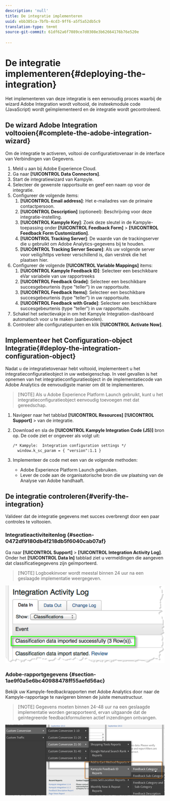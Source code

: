 ```yaml
---
description: 'null'
title: De integratie implementeren
uuid: ebb385ca-7bfb-4cd3-9ff6-a5f5a52db5c9
translation-type: tm+mt
source-git-commit: 61df62a6f7089ce7d0308e3b62664176b76e520e

---
```



# De integratie implementeren{#deploying-the-integration}

Het implementeren van deze integratie is een eenvoudig proces waarbij de wizard Adobe Integration wordt voltooid, de insteekmodule code (JavaScript) wordt geïmplementeerd en de integratie wordt gecontroleerd.

## De wizard Adobe Integration voltooien{#complete-the-adobe-integration-wizard}

Om de integratie te activeren, voltooi de configuratietovenaar in de interface van Verbindingen van Gegevens.

1. Meld u aan bij Adobe Experience Cloud.
1. Ga naar **[!UICONTROL Data Connectors]**.
1. Start de integratiewizard van Kampyle.
1. Selecteer de gewenste rapportsuite en geef een naam op voor de integratie.
1. Configureer de volgende items:
   1. **[!UICONTROL Email address]**: Het e-mailadres van de primaire contactpersoon.
   1. **[!UICONTROL Description]** (optioneel): Beschrijving voor deze integratie-instelling.
   1. **[!UICONTROL Kampyle Key]**: Zoek deze sleutel in de Kampyle-toepassing onder **[!UICONTROL Feedback Form]** > **[!UICONTROL Feedback Form Customization]**.
   1. **[!UICONTROL Tracking Server]**: De waarde van de trackingserver die u gebruikt om Adobe Analytics-gegevens bij te houden.
   1. **[!UICONTROL Tracking Server Secure]**: Als uw volgende server voor veilig/https verkeer verschillend is, dan verstrek die het plaatsen hier.
1. Configureer de volgende **[!UICONTROL Variable Mappings]** items:
   1. **[!UICONTROL Kampyle Feedback ID]**: Selecteer een beschikbare eVar variabele van uw rapportreeks
   1. **[!UICONTROL Feedback Grade]**: Selecteer een beschikbare succesgebeurtenis (type &quot;teller&quot;) in uw rapportsuite.
   1. **[!UICONTROL Feedback Items]**: Selecteer een beschikbare succesgebeurtenis (type &quot;teller&quot;) in uw rapportsuite.
   1. **[!UICONTROL Feedback with Grade]**: Selecteer een beschikbare succesgebeurtenis (type &quot;teller&quot;) in uw rapportsuite.
1. Schakel het selectievakje in om het Kampyle Integration-dashboard automatisch voor u te maken (aanbevolen).
1. Controleer alle configuratiepunten en klik **[!UICONTROL Activate Now]**.

## Implementeer het Configuration-object Integratie{#deploy-the-integration-configuration-object}

Nadat u de integratietovenaar hebt voltooid, implementeert u het integratieconfiguratieobject in uw webeigenschap. In veel gevallen is het opnemen van het integratieconfiguratieobject in de implementatiecode van Adobe Analytics de eenvoudigste manier om dit te implementeren.

> [!NOTE] Als u Adobe Experience Platform Launch gebruikt, kunt u het integratieconfiguratieobject eenvoudig toevoegen met dat gereedschap.

1. Navigeer naar het tabblad **[!UICONTROL Resources]** **[!UICONTROL Support]** > van de integratie.
1. Download en sla de **[!UICONTROL Kampyle Integration Code (JS)]** bron op. De code ziet er ongeveer als volgt uit:

   ```
   /* Kampyle:  Integration configuration settings */
     window.k_sc_param = { "version":1.1 }
   ```

1. Implementeer de code met een van de volgende methoden:

   * Adobe Experience Platform Launch gebruiken.
   * Lever de code aan de organisatorische bron die uw plaatsing van de Analyse van Adobe handhaaft.

## De integratie controleren{#verify-the-integration}

Valideer dat de integratie gegevens met succes overbrengt door een paar controles te voltooien.

### Integratieactiviteitenlog {#section-0472df9180db4f218db5f6040cab07af}

Ga naar **[!UICONTROL Support]** > **[!UICONTROL Integration Activity Log]**. Onder het **[!UICONTROL Data In]** tabblad ziet u vermeldingen die aangeven dat classificatiegegevens zijn geïmporteerd.

> [!NOTE] Logboekinvoer wordt meestal binnen 24 uur na een geslaagde implementatie weergegeven.

![Logboek voor integratieactiviteiten](assets/integration_activity_log.png)

### Adobe-rapportgegevens {#section-1ae9f0a5e6bc40988478ff55aefd56ac}

Bekijk uw Kampyle-feedbackrapporten met Adobe Analytics door naar de Kampyle-rapportage te navigeren binnen de juiste menustructuur.

> [!NOTE] Gegevens moeten binnen 24-48 uur na een geslaagde implementatie worden gerapporteerd, ervan uitgaande dat de geïntegreerde feedbackformulieren actief inzendingen ontvangen.

![Rapportgegevens van Adobe](assets/adobe_reporting_data.png)
